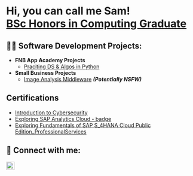 <h1>Hi, you can call me Sam! <br/><a href="https://github.com/joshmadakor1">BSc Honors in Computing Graduate</a>

<h2>👨‍💻 Software Development Projects:</h2>

- <b>FNB App Academy Projects</b>
  - [Praciting DS & Algos in Python](https://github.com/joshmadakor1/Algorithms-Practice)
- <b>Small Business Projects</b>
  - [Image Analysis Middleware](https://github.com/joshmadakor1/4chan-Image-Analysis-Middleware-C964) <b><i>(Potentially NSFW)</b></i>

<h2>Certifications</h2>

- [Introduction to Cybersecurity](https://drive.google.com/file/d/1CA8jnW50xWzEU_SZc6RNhFdG1sxVrnnh/view?usp=drive_link)
- [Exploring SAP Analytics Cloud - badge](https://drive.google.com/file/d/1X184NGDSSIB7O44-B5aMwGJHuew75Gnd/view?usp=drive_link)
- [Exploring Fundamentals of SAP S_4HANA Cloud Public Edition_ProfessionalServices](https://drive.google.com/file/d/1zU56E9JLbugLnv-nbpIszaBxbTKi7FVv/view?usp=drive_link)

<h2> 🤳 Connect with me:</h2>

[<img align="left" alt="JoshMadakor | LinkedIn" width="22px" src="https://cdn.jsdelivr.net/npm/simple-icons@v3/icons/linkedin.svg" />][linkedin]

[linkedin]: https://www.linkedin.com/in/samukelisiwe-mnisi/

<!--
**joshmadakor1/joshmadakor1** is a ✨ _special_ ✨ repository because its `README.md` (this file) appears on your GitHub profile.

Here are some ideas to get you started:

- 🔭 I’m currently working on ...
- 🌱 I’m currently learning ...
- 👯 I’m looking to collaborate on ...
- 🤔 I’m looking for help with ...
- 💬 Ask me about ...
- 📫 How to reach me: ...
- 😄 Pronouns: ...
- ⚡ Fun fact: ...
-->
